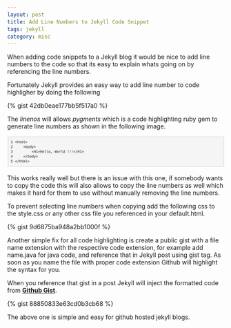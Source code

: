 ```yaml
---
layout: post
title: Add Line Numbers to Jekyll Code Snippet
tags: jekyll
category: misc
---
```


When adding code snippets to a Jekyll blog it would be nice to add line numbers to the code so that its easy to explain whats going on by referencing the line numbers.

<!--more-->

Fortunately Jekyll provides an easy way to add line number to code highligher by doing the following

{% gist 42db0eae177bb5f517a0 %}

The *linenos* will allows *pygments* which is a code highlighting ruby gem to generate line numbers as shown in the following image.

![](/assets/img/jekyll-line-numbers.png)

This works really well but there is an issue with this one, if somebody wants to copy the code this will also allows to copy the line numbers as well which makes it hard for them to use without manually removing the line numbers.

To prevent selecting line numbers when copying add the following css to the style.css or any other css file you referenced in your default.html.

{% gist 9d6875ba948a2bb1000f %}

Another simple fix for all code highlighting is create a public gist with a file name extension with the respective code extension, for example add name.java for java code, and reference that in Jekyll post using gist tag. As soon as you name the file with proper code extension Github will highlight the syntax for you.

When you reference that gist in a post Jekyll will inject the formatted code from **[Github Gist](https://gist.github.com/)**.

{% gist 88850833e63cd0b3cb68 %}

The above one is simple and easy for github hosted jekyll blogs.